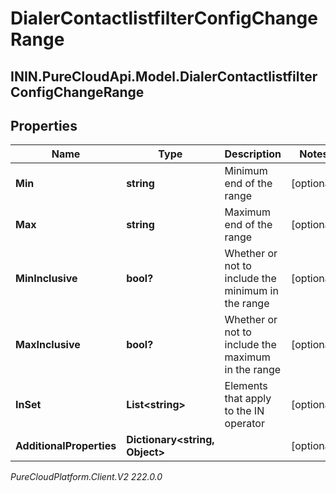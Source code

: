# DialerContactlistfilterConfigChangeRange

## ININ.PureCloudApi.Model.DialerContactlistfilterConfigChangeRange

## Properties

|Name | Type | Description | Notes|
|------------ | ------------- | ------------- | -------------|
| **Min** | **string** | Minimum end of the range | [optional] |
| **Max** | **string** | Maximum end of the range | [optional] |
| **MinInclusive** | **bool?** | Whether or not to include the minimum in the range | [optional] |
| **MaxInclusive** | **bool?** | Whether or not to include the maximum in the range | [optional] |
| **InSet** | **List&lt;string&gt;** | Elements that apply to the IN operator | [optional] |
| **AdditionalProperties** | **Dictionary&lt;string, Object&gt;** |  | [optional] |



_PureCloudPlatform.Client.V2 222.0.0_
